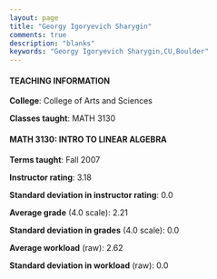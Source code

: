 ```yaml
---
layout: page
title: "Georgy Igoryevich Sharygin" 
comments: true
description: "blanks"
keywords: "Georgy Igoryevich Sharygin,CU,Boulder"
---
```

<head>
<script src="https://ajax.googleapis.com/ajax/libs/jquery/2.1.3/jquery.min.js"></script>
<script src="https://dl.dropboxusercontent.com/s/pc42nxpaw1ea4o9/highcharts.js?dl=0"></script>
<!-- <script src="../assets/js/highcharts.js"></script> -->
<style type="text/css">@font-face {
	font-family: "Bebas Neue";
	src: url(https://www.filehosting.org/file/details/544349/BebasNeue Regular.otf) format("opentype");
	}
	h1.Bebas { 
		font-family: "Bebas Neue", Verdana, Tahoma;
	}
</style>
</head>
	   
#### TEACHING INFORMATION

**College**: College of Arts and Sciences

**Classes taught**: MATH 3130

#### MATH 3130: INTRO TO LINEAR ALGEBRA

**Terms taught**: Fall 2007

**Instructor rating**: 3.18

**Standard deviation in instructor rating**: 0.0

**Average grade** (4.0 scale): 2.21

**Standard deviation in grades** (4.0 scale): 0.0

**Average workload** (raw): 2.62

**Standard deviation in workload** (raw): 0.0

